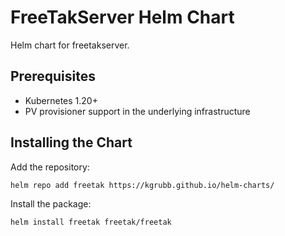 # FreeTakServer Helm Chart

Helm chart for freetakserver.

## Prerequisites
  * Kubernetes 1.20+
  * PV provisioner support in the underlying infrastructure

## Installing the Chart

Add the repository:
```sh
helm repo add freetak https://kgrubb.github.io/helm-charts/
```

Install the package:
```sh
helm install freetak freetak/freetak
```
